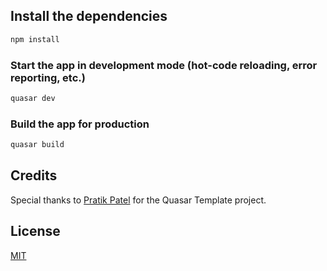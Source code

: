 
## Install the dependencies
```bash
npm install
```

### Start the app in development mode (hot-code reloading, error reporting, etc.)
```bash
quasar dev
```


### Build the app for production
```bash
quasar build
```

## Credits
Special thanks to [Pratik Patel](https://github.com/pratik227/quasar-admin) for the Quasar Template project.

## License

[MIT](http://opensource.org/licenses/MIT)

